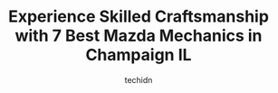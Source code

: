 ---
layout: ampstory
image: https://images.unsplash.com/photo-1618157176697-1bdb104f2896?ixlib=rb-4.0.3&ixid=MnwxMjA3fDB8MHxwaG90by1wYWdlfHx8fGVufDB8fHx8&auto=format&fit=crop&w=640&h=853&q=80
author: techidn
featured: false
description: Entrust your vehicle to the 7 best Mazda Mechanic in Champaign IL, USA and experience the difference they can make. With their extensive knowledge, state-of-the-art facilities, and commitmen
title: Experience Skilled Craftsmanship with 7 Best Mazda Mechanics in Champaign IL
cover:
   title: Experience Skilled Craftsmanship with 7 Best Mazda Mechanics in Champaign IL
   subtitle: Rickpate
   background: https://images.unsplash.com/photo-1618157176697-1bdb104f2896?ixlib=rb-4.0.3&ixid=MnwxMjA3fDB8MHxwaG90by1wYWdlfHx8fGVufDB8fHx8&auto=format&fit=crop&w=640&h=853&q=80

pages: 
 - layout: thirds
   top: <h1>#1 Serra Subaru Champaign Service Center</h1>
   bottom: "<p>I have been a customer since moving to Illinois a year ago. The reason I come to Serra Subaru is because of the service and staff. I first came to Serra when I moved here</p>"
   background: https://www.knot35.com/toplist/wp-content/uploads/2023/06/best-mazda-mechanic-1-in-champaign-il-1685837996.jpeg
   backgroundblur: true
 - layout: thirds
   top: <h1>#2 Car-X Tire & Auto</h1>
   bottom: "<p>2216 S Neil St, Champaign, IL 61820, United States</p>"
   background: https://www.knot35.com/toplist/wp-content/uploads/2023/06/best-mazda-mechanic-2-in-champaign-il-1685837996.jpeg
   cta:
      link: https://www.knot35.com/toplist/experience-skilled-craftsmanship-with-7-best-mazda-mechanics-in-champaign-il/
      text: Experience Skilled Craftsmanship with 7 Best Mazda Mechanics in Champaign IL
 - layout: thirds
   top: <h1>#3 Fifth Dimension Collision Repair Inc.</h1>
   bottom: "<p>2702 N Mattis Ave, Champaign, IL 61822, United States</p>"
   background: https://www.knot35.com/toplist/wp-content/uploads/2023/06/best-mazda-mechanic-3-in-champaign-il-1685837996.jpeg
   cta:
      link: https://www.knot35.com/toplist/experience-skilled-craftsmanship-with-7-best-mazda-mechanics-in-champaign-il/
      text: Experience Skilled Craftsmanship with 7 Best Mazda Mechanics in Champaign IL
 - layout: thirds
   top: <h1>#4 Ricks Automotive Service Inc.</h1>
   bottom: "<p>54 E Springfield Ave, Champaign, IL 61820, United States</p>"
   background: https://images.unsplash.com/photo-1524169358666-79f22534bc6e?ixlib=rb-4.0.3&ixid=MnwxMjA3fDB8MHxwaG90by1wYWdlfHx8fGVufDB8fHx8&auto=format&fit=crop&w=640&h=853&q=80
   cta:
      link: https://www.knot35.com/toplist/experience-skilled-craftsmanship-with-7-best-mazda-mechanics-in-champaign-il/
      text: Experience Skilled Craftsmanship with 7 Best Mazda Mechanics in Champaign IL
 - layout: thirds
   top: <h1>#5 Perfect Touch Auto Repair</h1>
   bottom: "<p>2602 N Mattis Ave, Champaign, IL 61822, United States</p>"
   background: https://images.unsplash.com/photo-1547366785-564103df7e13?ixlib=rb-4.0.3&ixid=MnwxMjA3fDB8MHxwaG90by1wYWdlfHx8fGVufDB8fHx8&auto=format&fit=crop&w=640&h=853&q=80
   cta:
      link: https://www.knot35.com/toplist/experience-skilled-craftsmanship-with-7-best-mazda-mechanics-in-champaign-il/
      text: Experience Skilled Craftsmanship with 7 Best Mazda Mechanics in Champaign IL
 - layout: thirds
   top: <h1>#6 TMS Auto Care</h1>
   bottom: "<p>1605 W Springfield Ave, Champaign, IL 61821, United States</p>"
   background: https://images.unsplash.com/photo-1567095761054-7a02e69e5c43?ixlib=rb-4.0.3&ixid=MnwxMjA3fDB8MHxwaG90by1wYWdlfHx8fGVufDB8fHx8&auto=format&fit=crop&w=640&h=853&q=80
   cta:
      link: https://www.knot35.com/toplist/experience-skilled-craftsmanship-with-7-best-mazda-mechanics-in-champaign-il/
      text: Experience Skilled Craftsmanship with 7 Best Mazda Mechanics in Champaign IL
 - layout: thirds
   top: <h1>#7 Myler Automotive Repair, Inc.</h1>
   bottom: "<p>1212 Parkland Ct, Champaign, IL 61821, United States</p>"
   background: https://images.unsplash.com/photo-1462556791646-c201b8241a94?ixlib=rb-4.0.3&ixid=MnwxMjA3fDB8MHxwaG90by1wYWdlfHx8fGVufDB8fHx8&auto=format&fit=crop&w=640&h=853&q=80
   cta:
      link: https://www.knot35.com/toplist/experience-skilled-craftsmanship-with-7-best-mazda-mechanics-in-champaign-il/
      text: Experience Skilled Craftsmanship with 7 Best Mazda Mechanics in Champaign IL
 - layout: thirds
   middle: Continue reading...
   background: https://images.unsplash.com/photo-1615749413727-825b59a857b5?ixlib=rb-4.0.3&ixid=MnwxMjA3fDB8MHxwaG90by1wYWdlfHx8fGVufDB8fHx8&auto=format&fit=crop&w=640&h=853&q=80
   cta:
      link: https://www.knot35.com/toplist/experience-skilled-craftsmanship-with-7-best-mazda-mechanics-in-champaign-il/
      text: Experience Skilled Craftsmanship with 7 Best Mazda Mechanics in Champaign IL
      
---